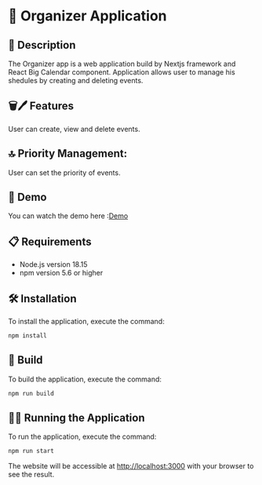 # 📆 Organizer Application

## 📝 Description

The Organizer app is a web application build by Nextjs framework and React Big Calendar component. Application allows user to manage his shedules by creating and deleting events.

## 🗑️🖊️ Features

User can create, view and delete events.

## 🔝 Priority Management:

User can set the priority of events.

## 🎥 Demo

You can watch the demo here :[Demo](https://user-images.githubusercontent.com/105584932/230900552-aa6f76be-a9a2-4a8d-80d7-fa809ad6f832.mp4)

## 📋 Requirements

- Node.js version 18.15
- npm version 5.6 or higher

## 🛠️ Installation

To install the application, execute the command:

```bash
npm install
```

## 🚧 Build

To build the application, execute the command:

```bash
npm run build
```

## 🏃‍♀️ Running the Application

To run the application, execute the command:

```bash
npm run start
```

The website will be accessible at [http://localhost:3000](http://localhost:3000) with your browser to see the result.
